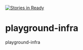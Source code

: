 [![Stories in Ready](https://badge.waffle.io/leowmjw/playground-infra.png?label=ready&title=Ready)](https://waffle.io/leowmjw/playground-infra)
# playground-infra
playground-infra
